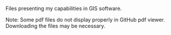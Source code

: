 Files presenting my capabilities in GIS software. 

Note: Some pdf files do not display properly in GitHub pdf viewer. Downloading the files may be necessary.
